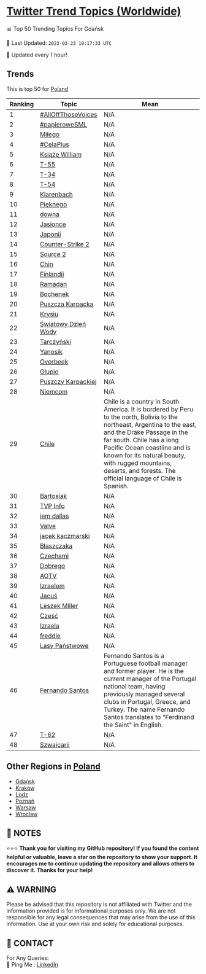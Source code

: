 [Twitter Trend Topics (Worldwide)](https://github.com/ErcinDedeoglu/Twitter-Trend-Topics)
==========


📊 Top 50 Trending Topics For Gdańsk

📆 Last Updated: `2023-03-23 10:17:33 UTC`

🔧 Updated every 1 hour!


## Trends

This is top 50 for [Poland](</Poland>)

| Ranking | Topic | Mean |
| ------- | ------------ | ------------ |
| 1 | [#AllOffThoseVoices](http://twitter.com/search?q=%23AllOffThoseVoices) | N/A |
| 2 | [#papieroweSML](http://twitter.com/search?q=%23papieroweSML) | N/A |
| 3 | [Miłego](http://twitter.com/search?q=Mi%c5%82ego) | N/A |
| 4 | [#CelaPlus](http://twitter.com/search?q=%23CelaPlus) | N/A |
| 5 | [Książę William](http://twitter.com/search?q=Ksi%c4%85%c5%bc%c4%99+William) | N/A |
| 6 | [T-55](http://twitter.com/search?q=T-55) | N/A |
| 7 | [T-34](http://twitter.com/search?q=T-34) | N/A |
| 8 | [T-54](http://twitter.com/search?q=T-54) | N/A |
| 9 | [Klarenbach](http://twitter.com/search?q=Klarenbach) | N/A |
| 10 | [Pięknego](http://twitter.com/search?q=Pi%c4%99knego) | N/A |
| 11 | [downa](http://twitter.com/search?q=downa) | N/A |
| 12 | [Jasionce](http://twitter.com/search?q=Jasionce) | N/A |
| 13 | [Japonii](http://twitter.com/search?q=Japonii) | N/A |
| 14 | [Counter-Strike 2](http://twitter.com/search?q=Counter-Strike+2) | N/A |
| 15 | [Source 2](http://twitter.com/search?q=Source+2) | N/A |
| 16 | [Chin](http://twitter.com/search?q=Chin) | N/A |
| 17 | [Finlandii](http://twitter.com/search?q=Finlandii) | N/A |
| 18 | [Ramadan](http://twitter.com/search?q=Ramadan) | N/A |
| 19 | [Bochenek](http://twitter.com/search?q=Bochenek) | N/A |
| 20 | [Puszcza Karpacka](http://twitter.com/search?q=Puszcza+Karpacka) | N/A |
| 21 | [Krysiu](http://twitter.com/search?q=Krysiu) | N/A |
| 22 | [Światowy Dzień Wody](http://twitter.com/search?q=%c5%9awiatowy+Dzie%c5%84+Wody) | N/A |
| 23 | [Tarczyński](http://twitter.com/search?q=Tarczy%c5%84ski) | N/A |
| 24 | [Yanosik](http://twitter.com/search?q=Yanosik) | N/A |
| 25 | [Overbeek](http://twitter.com/search?q=Overbeek) | N/A |
| 26 | [Głupio](http://twitter.com/search?q=G%c5%82upio) | N/A |
| 27 | [Puszczy Karpackiej](http://twitter.com/search?q=Puszczy+Karpackiej) | N/A |
| 28 | [Niemcom](http://twitter.com/search?q=Niemcom) | N/A |
| 29 | [Chile](http://twitter.com/search?q=Chile) | Chile is a country in South America. It is bordered by Peru to the north, Bolivia to the northeast, Argentina to the east, and the Drake Passage in the far south. Chile has a long Pacific Ocean coastline and is known for its natural beauty, with rugged mountains, deserts, and forests. The official language of Chile is Spanish. |
| 30 | [Bartosiak](http://twitter.com/search?q=Bartosiak) | N/A |
| 31 | [TVP Info](http://twitter.com/search?q=TVP+Info) | N/A |
| 32 | [iem dallas](http://twitter.com/search?q=iem+dallas) | N/A |
| 33 | [Valve](http://twitter.com/search?q=Valve) | N/A |
| 34 | [jacek kaczmarski](http://twitter.com/search?q=jacek+kaczmarski) | N/A |
| 35 | [Błaszczaka](http://twitter.com/search?q=B%c5%82aszczaka) | N/A |
| 36 | [Czechami](http://twitter.com/search?q=Czechami) | N/A |
| 37 | [Dobrego](http://twitter.com/search?q=Dobrego) | N/A |
| 38 | [AOTV](http://twitter.com/search?q=AOTV) | N/A |
| 39 | [Izraelem](http://twitter.com/search?q=Izraelem) | N/A |
| 40 | [Jacuś](http://twitter.com/search?q=Jacu%c5%9b) | N/A |
| 41 | [Leszek Miller](http://twitter.com/search?q=Leszek+Miller) | N/A |
| 42 | [Cześć](http://twitter.com/search?q=Cze%c5%9b%c4%87) | N/A |
| 43 | [Izraela](http://twitter.com/search?q=Izraela) | N/A |
| 44 | [freddie](http://twitter.com/search?q=freddie) | N/A |
| 45 | [Lasy Państwowe](http://twitter.com/search?q=Lasy+Pa%c5%84stwowe) | N/A |
| 46 | [Fernando Santos](http://twitter.com/search?q=Fernando+Santos) | Fernando Santos is a Portuguese football manager and former player. He is the current manager of the Portugal national team, having previously managed several clubs in Portugal, Greece, and Turkey. The name Fernando Santos translates to "Ferdinand the Saint" in English. |
| 47 | [T-62](http://twitter.com/search?q=T-62) | N/A |
| 48 | [Szwajcarii](http://twitter.com/search?q=Szwajcarii) | N/A |



## Other Regions in [Poland](</Poland>)

* [Gdańsk](</Poland/Gdańsk.md>)
* [Kraków](</Poland/Kraków.md>)
* [Lodz](</Poland/Lodz.md>)
* [Poznań](</Poland/Poznań.md>)
* [Warsaw](</Poland/Warsaw.md>)
* [Wroclaw](</Poland/Wroclaw.md>)



## 📝 NOTES

⭐⭐⭐ **Thank you for visiting my GitHub repository! If you found the content helpful or valuable, leave a star on the repository to show your support. It encourages me to continue updating the repository and allows others to discover it. Thanks for your help!**


## ⚠️ WARNING

Please be advised that this repository is not affiliated with Twitter and the information provided is for informational purposes only. We are not responsible for any legal consequences that may arise from the use of this information. Use at your own risk and solely for educational purposes.


## 📨 CONTACT

 For Any Queries:  
            🏓 Ping Me : [LinkedIn](https://www.linkedin.com/in/ercindedeoglu/)
